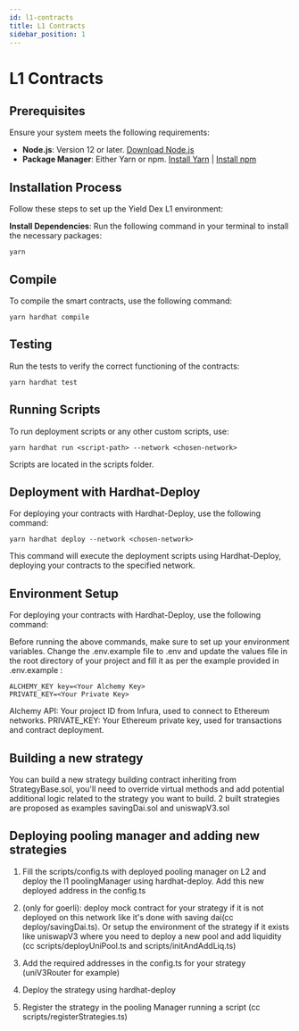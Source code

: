 ```yaml
---
id: l1-contracts
title: L1 Contracts
sidebar_position: 1
---
```


# L1 Contracts

## Prerequisites

Ensure your system meets the following requirements:

- **Node.js**: Version 12 or later. [Download Node.js](https://nodejs.org/)
- **Package Manager**: Either Yarn or npm. [Install Yarn](https://yarnpkg.com/getting-started/install) | [Install npm](https://www.npmjs.com/get-npm)

## Installation Process

Follow these steps to set up the Yield Dex L1 environment:

**Install Dependencies**: Run the following command in your terminal to install the necessary packages:

   ```shell
   yarn
   ```


## Compile

To compile the smart contracts, use the following command:

```shell
yarn hardhat compile
```

## Testing

Run the tests to verify the correct functioning of the contracts:

```shell
yarn hardhat test
```


## Running Scripts

To run deployment scripts or any other custom scripts, use:

```shell
yarn hardhat run <script-path> --network <chosen-network>
```

Scripts are located in the scripts folder.

## Deployment with Hardhat-Deploy

For deploying your contracts with Hardhat-Deploy, use the following command:


```shell
yarn hardhat deploy --network <chosen-network>
```

This command will execute the deployment scripts using Hardhat-Deploy, deploying your contracts to the specified network.


## Environment Setup

For deploying your contracts with Hardhat-Deploy, use the following command:

Before running the above commands, make sure to set up your environment variables. Change the .env.example file to .env and update the values file in the root directory of your project and fill it as per the example provided in .env.example :

```plaintext
ALCHEMY_KEY key=<Your Alchemy Key>
PRIVATE_KEY=<Your Private Key>
```

Alchemy API: Your project ID from Infura, used to connect to Ethereum networks.
PRIVATE_KEY: Your Ethereum private key, used for transactions and contract deployment.

## Building a new strategy

You can build a new strategy building contract inheriting from StrategyBase.sol, you'll need to override virtual methods and add potential additional logic related to the strategy you want to build. 2 built strategies are proposed as examples savingDai.sol and uniswapV3.sol

## Deploying pooling manager and adding new strategies

1. Fill the scripts/config.ts with deployed pooling manager on L2 and deploy the l1 poolingManager using hardhat-deploy. Add this new deployed address in the config.ts

2. (only for goerli): deploy mock contract for your strategy if it is not deployed on this network like it's done with saving dai(cc deploy/savingDai.ts). Or setup the environment of the strategy if it exists like uniswapV3 where you need to deploy a new pool and add liquidity  (cc scripts/deployUniPool.ts and scripts/initAndAddLiq.ts)

3. Add the required addresses in the config.ts for your strategy (uniV3Router for example)

4. Deploy the strategy using hardhat-deploy

5. Register the strategy in the pooling Manager running a script (cc scripts/registerStrategies.ts)

